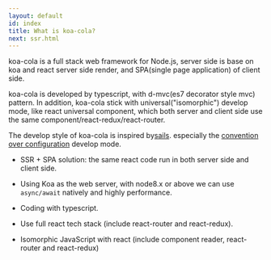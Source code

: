 ```yaml
---
layout: default
id: index
title: What is koa-cola?
next: ssr.html
---
```


<!-- koa-cola是一个基于koa和react的服务器端SSR(server side render)和浏览器端的SPA(single page application)的web前后端全栈应用框架。 -->
koa-cola is a full stack web framework for Node.js, server side is base on koa and react server side render, and SPA(single page application) of client side.

<!-- koa-cola使用typescript开发，使用d-mvc（es7 decorator风格的mvc）开发模式。另外koa-cola大量使用universal ("isomorphic") 开发模式，比如react技术栈完全前后端universal（server端和client端均可以使用同一套component、react-redux、react-router）。 -->
koa-cola is developed by typescript, with d-mvc(es7 decorator style mvc) pattern. In addition, koa-cola stick with universal("isomorphic") develop mode, like react universal component, which both server and client side use the same component/react-redux/react-router.

<!-- koa-cola的开发风格受[sails](http://sailsjs.com/)影响，之前使用过sails开发过大型的web应用，深受其[约定优先配置](https://en.wikipedia.org/wiki/Convention_over_configuration)的开发模式影响。 -->
The develop style of koa-cola is inspired by[sails](http://sailsjs.com/). especially the [convention over configuration](https://en.wikipedia.org/wiki/Convention_over_configuration) develop mode.

<!-- * SSR+SPA的完整方案，只需要一份react代码便可以实现：服务器端渲染＋浏览器端bundle实现的交互 -->
* SSR + SPA solution: the same react code run in both server side and client side.
<!-- * 使用koa作为web服务（使用node8可以使用最新的v8高性能原生使用async/await） -->
* Using Koa as the web server, with node8.x or above we can use `async/await` natively and highly performance.
<!-- * 使用typescript开发 -->
* Coding with typescript.
<!-- * 使用完整的react技术栈(包括react-router和react-redux) -->
* Use full react tech stack (include react-router and react-redux).
<!-- * react相关代码前后端复用(包括component渲染、react-router和react-redux) -->
* Isomorphic JavaScript with react (include component reader, react-router and react-redux)